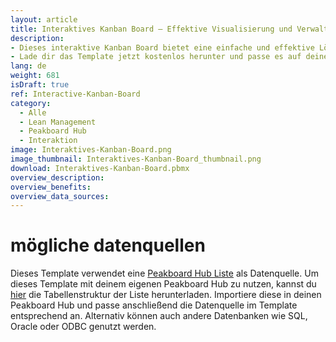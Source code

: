 ```yaml
---
layout: article
title: Interaktives Kanban Board – Effektive Visualisierung und Verwaltung von Aufgaben
description: 
- Dieses interaktive Kanban Board bietet eine einfache und effektive Lösung zur Visualisierung und Verwaltung von Aufgaben. Das Kanban Board besteht aus vier Spalten, in denen Karten übersichtlich organisiert werden können. Die Karten lassen sich mittels Drag-and-Drop flexibel verschieben, um den Fortschritt von Aufgaben schnell und intuitiv darzustellen. Neue Karten können problemlos angelegt werden, wobei für jede Karte ein Titel, eine Beschreibung und eine Farbe vergeben werden können, um die Aufgaben individuell zu kennzeichnen und zu priorisieren. Dieses Kanban Board ermöglicht es Teams, ihre Aufgaben visuell zu verfolgen und zu verwalten, was die Transparenz und Effizienz im Arbeitsprozess erheblich steigert.
- Lade dir das Template jetzt kostenlos herunter und passe es auf deine individuellen Bedürfnisse an. Für eine noch bessere Anpassbarkeit haben wir alle benötigten Scripte mit unserem Low-Code-Editor und Building Blocks umgesetzt.
lang: de
weight: 681
isDraft: true
ref: Interactive-Kanban-Board
category:
  - Alle
  - Lean Management
  - Peakboard Hub
  - Interaktion
image: Interaktives-Kanban-Board.png
image_thumbnail: Interaktives-Kanban-Board_thumbnail.png
download: Interaktives-Kanban-Board.pbmx
overview_description:
overview_benefits:
overview_data_sources:
---
```

# mögliche datenquellen
Dieses Template verwendet eine <a href="https://peakboard.com/produkt/peakboard-hub/<" class="inline">Peakboard Hub Liste</a> als Datenquelle. Um dieses Template mit deinem eigenen Peakboard Hub zu nutzen, kannst du <a href="KanbanCards.csv" class="inline" download>hier</a> die Tabellenstruktur der Liste herunterladen. Importiere diese in deinen Peakboard Hub und passe anschließend die Datenquelle im Template entsprechend an. Alternativ können auch andere Datenbanken wie SQL, Oracle oder ODBC genutzt werden.
